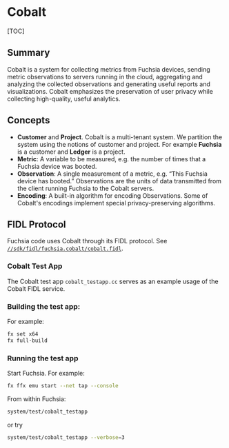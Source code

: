 # Cobalt

[TOC]

## Summary

Cobalt is a system for collecting metrics from Fuchsia devices, sending
metric observations to servers running in the cloud, aggregating and analyzing
the collected observations and generating useful reports and visualizations.
Cobalt emphasizes the preservation of user privacy while collecting
high-quality, useful analytics.

## Concepts

* **Customer** and **Project**. Cobalt is a multi-tenant system. We partition
the system using the notions of customer and project. For example
**Fuchsia** is a customer and **Ledger** is a project.
* **Metric**: A variable to be measured, e.g. the number of times that a Fuchsia
device was booted.
* **Observation**: A single measurement of a metric, e.g.
“This Fuchsia device has booted.” Observations are the units of data
transmitted from the client running Fuchsia to the Cobalt servers.
* **Encoding**: A built-in algorithm for encoding Observations. Some of Cobalt's
encodings implement special privacy-preserving algorithms.

## FIDL Protocol

Fuchsia code uses Cobalt through its FIDL protocol.
See [`//sdk/fidl/fuchsia.cobalt/cobalt.fidl`](/sdk/fidl/fuchsia.cobalt/cobalt.fidl).

### Cobalt Test App

The Cobalt test app `cobalt_testapp.cc` serves as an example usage of the Cobalt
FIDL service.

### Building the test app:

For example:

```sh
fx set x64
fx full-build
```

### Running the test app

Start Fuchsia. For example:

```sh
fx ffx emu start --net tap --console
```

From within Fuchsia:

```sh
system/test/cobalt_testapp
```

 or try

```sh
system/test/cobalt_testapp --verbose=3
```
